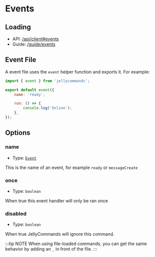 # Events

## Loading

- API: [/api/client#events](/api/client#events)
- Guide: [/guide/events](/guide/events/files) 

## Event File

A event file uses the `event` helper function and exports it. For example:

```js
import { event } from 'jellycommands';

export default event({
    name: 'ready',

    run: () => {
        console.log('Online');
    },
});
```

## Options

### name

- Type: [`Event`](https://discord.js.org/#/docs/main/stable/class/Client)

This is the name of an event, for example `ready` or `messageCreate`

### once

- Type: `boolean`

When true this event handler will only be ran once

### disabled

- Type: `boolean`

When true JellyCommands will ignore this command.

:::tip NOTE
When using file-loaded commands, you can get the same behavior by adding an `_` in front of the file.
:::
